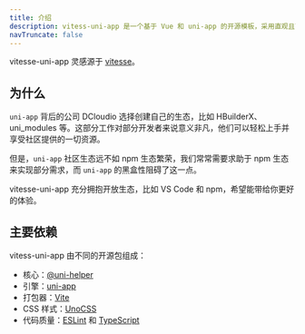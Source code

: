 ```yaml
---
title: 介绍
description: vitess-uni-app 是一个基于 Vue 和 uni-app 的开源模板，采用直观且可扩展的方式创建类型安全、高性能和生产级的跨端应用。你可以直接开始编写 `.vue` 文件，而无需从头开始配置。
navTruncate: false
---
```


vitesse-uni-app 灵感源于 [vitesse](https://github.com/antfu/vitesse)。

## 为什么

`uni-app` 背后的公司 DCloudio 选择创建自己的生态，比如 HBuilderX、uni_modules 等。这部分工作对部分开发者来说意义非凡，他们可以轻松上手并享受社区提供的一切资源。

但是，`uni-app` 社区生态远不如 npm 生态繁荣，我们常常需要求助于 npm 生态来实现部分需求，而 `uni-app` 的黑盒性阻碍了这一点。

vitesse-uni-app 充分拥抱开放生态，比如 VS Code 和 npm，希望能带给你更好的体验。

## 主要依赖

vitess-uni-app 由不同的开源包组成：

- 核心：[@uni-helper](https://uni-helper.js.org/)
- 引擎：[uni-app](https://github.com/dcloudio/uni-app)
- 打包器：[Vite](http://vite.dev/)
- CSS 样式：[UnoCSS](https://unocss.dev/)
- 代码质量：[ESLint](https://github.com/uni-helper/eslint-config) 和 [TypeScript](https://www.typescriptlang.org/)
